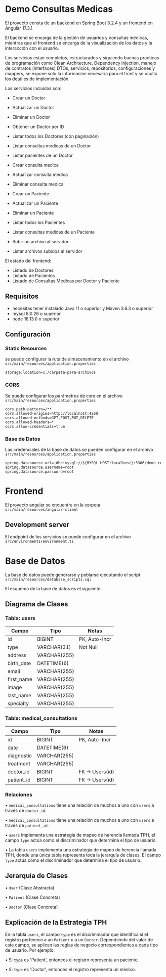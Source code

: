# Demo Consultas Medicas


El proyecto consta de un backend en Spring Boot 3.2.4 y un frontend en Angular 17.3.1. 

El backend se encarga de la gestión de usuarios y consultas médicas, mientras que el frontend se encarga 
de la visualización de los datos y la interacción con el usuario.

Los servicios estan completos, estructurados y siguiendo buenas practicas de programación 
como Clean Architecture, Dependency Injection, manejo de contratos (interfaces) DTOs, 
servicios, repositorios, configuraciones y mappers, se expone solo la información
necesaria para el front y se oculta los detalles de implementación.

Los servicios incluidos son:

- Crear un Doctor
- Actualizar un Doctor
- Eliminar un Doctor
- Obtener un Doctor por ID
- Listar todos los Doctores (con paginación)
- Listar consultas medicas de un Doctor
- Listar pacientes de un Doctor
- Crear consulta medica
- Actualizar consulta medica
- Eliminar consulta medica


- Crear un Paciente
- Actualizar un Paciente
- Eliminar un Paciente
- Listar todos los Pacientes
- Listar consultas medicas de un Paciente


- Subir un archivo al servidor
- Listar archivos subidos al servidor

El estado del frontend:

- Listado de Doctores
- Listado de Pacientes
- Listado de Consultas Medicas por Doctor y Paciente

## Requisitos
- necesitas tener instalado Java 11 o superior y Maven 3.6.3 o superior
- mysql 8.0.26 o superior
- node 18.13.0 o superior

## Configuración


### Static Resources
se puede configurar la ruta de almacenamiento en el archivo `src/main/resources/application.properties`

```
storage.location=c:/carpeta-para-archivos
```

### CORS

Se puede configurar los parámetros de cors en el archivo `src/main/resources/application.properties`

```
cors.path-pattern=/**
cors.allowed-origins=http://localhost:4200
cors.allowed-methods=GET,POST,PUT,DELETE
cors.allowed-headers=*
cors.allow-credentials=true
```

### Base de Datos

Las credenciales de la base de datos se pueden configurar en el archivo `src/main/resources/application.properties`

```
spring.datasource.url=jdbc:mysql://${MYSQL_HOST:localhost}:3306/demo_consultas
spring.datasource.username=root
spring.datasource.password=root
```

# Frontend
El proyecto angular se encuentra en la carpeta `src/main/resources/angular-client`


## Development server
El endpoint de los servicios se puede configurar en el archivo `src/environments/environment.ts`



# Base de Datos
La base de datos puede generarse y poblarse ejecutando el script `src/main/resources/database_scripts.sql`

El esquema de la base de datos es el siguiente:

## Diagrama de Clases

### Tabla: users
| Campo       | Tipo         | Notas          |
|-------------|--------------|----------------|
| id          | BIGINT       | PK, Auto-Incr  |
| type        | VARCHAR(31)  | Not Null       |
| address     | VARCHAR(255) |                |
| birth_date  | DATETIME(6)  |                |
| email       | VARCHAR(255) |                |
| first_name  | VARCHAR(255) |                |
| image       | VARCHAR(255) |                |
| last_name   | VARCHAR(255) |                |
| specialty   | VARCHAR(255) |                |

### Tabla: medical_consultations
| Campo       | Tipo         | Notas                         |
|-------------|--------------|-------------------------------|
| id          | BIGINT       | PK, Auto-Incr                 |
| date        | DATETIME(6)  |                               |
| diagnostic  | VARCHAR(255) |                               |
| treatment   | VARCHAR(255) |                               |
| doctor_id   | BIGINT       | FK -> Users(id)               |
| patient_id  | BIGINT       | FK -> Users(id)               |

### Relaciones
•  `medical_consultations` tiene una relación de muchos a uno con `users` a través de `doctor_id`.

•  `medical_consultations` tiene una relación de muchos a uno con `users` a través de `patient_id`.

•  `users` implementa una estrategia de mapeo de herencia llamada TPH, el campo `type` actúa como el discriminador que determina el tipo de usuario.

•  La tabla `users` implementa una estrategia de mapeo de herencia llamada TPH, donde una única tabla representa toda la jerarquía de clases. El campo `type` actúa como el discriminador que determina el tipo de usuario.

## Jerarquía de Clases
•  `User` (Clase Abstracta)

•  `Patient` (Clase Concreta)

•  `Doctor` (Clase Concreta)

## Explicación de la Estrategia TPH
En la tabla `users`, el campo `type` es el discriminador que identifica si el registro pertenece a un `Patient` o a un `Doctor`. Dependiendo del valor de este campo, se aplican las reglas de negocio correspondientes a cada tipo de usuario. Por ejemplo:

•  Si `type` es 'Patient', entonces el registro representa un paciente.

•  Si `type` es 'Doctor', entonces el registro representa un médico.



